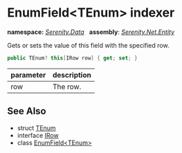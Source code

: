 # EnumField&lt;TEnum&gt; indexer
**namespace:** *[Serenity.Data](../../README.md#serenity.data-namespace)*   **assembly**: *[Serenity.Net.Entity](../../README.md)*

Gets or sets the value of this field with the specified row.

```csharp
public TEnum? this[IRow row] { get; set; }
```

| parameter | description |
| --- | --- |
| row | The row. |

## See Also

* struct [TEnum](../Serenity.Net.Entity/../EnumField-1.TEnum.md)
* interface [IRow](../IRow.md)
* class [EnumField&lt;TEnum&gt;](../EnumField-1.md)